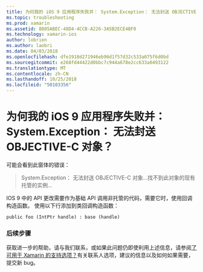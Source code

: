 ```yaml
---
title: 为何我的 iOS 9 应用程序失败并： System.Exception： 无法封送 OBJECTIVE-C 对象？
ms.topic: troubleshooting
ms.prod: xamarin
ms.assetid: 8805ABEC-48D4-4CCB-A226-3A5B2ECE4BF0
ms.technology: xamarin-ios
author: lobrien
ms.author: laobri
ms.date: 04/03/2018
ms.openlocfilehash: dfe1918d271946eb96d1f57d32c533a075f6d0bd
ms.sourcegitcommit: e268fd44422d0bbc7c944a678e2cc633a0493122
ms.translationtype: MT
ms.contentlocale: zh-CN
ms.lasthandoff: 10/25/2018
ms.locfileid: "50103356"
---
```

# <a name="why-does-my-ios-9-app-fail-with-systemexception-failed-to-marshal-the-objective-c-object"></a>为何我的 iOS 9 应用程序失败并： System.Exception： 无法封送 OBJECTIVE-C 对象？

可能会看到此窗体的错误：

> System.Exception： 无法封送 OBJECTIVE-C 对象...找不到此对象的现有托管的实例...

IOS 9 中的 API 更改需要作为基础 API 调用非托管的代码，需要它时，使用回调构造函数。 使用以下行添加到类回调构造函数： 

`public foo (IntPtr handle) : base (handle) ` 

### <a name="next-steps"></a>后续步骤

获取进一步的帮助，请与我们联系，或如果此问题仍即使利用上述信息，请参阅[了可用于 Xamarin 的支持选项？](~/cross-platform/troubleshooting/support-options.md)有关联系人选项，建议的信息以及如何如果需要，提交新 bug。 
